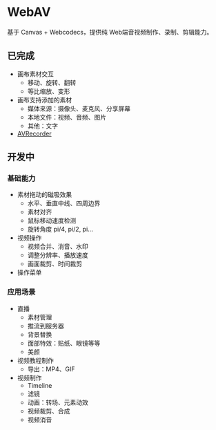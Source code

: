 # WebAV
基于 Canvas + Webcodecs，提供纯 Web端音视频制作、录制、剪辑能力。

## 已完成

- 画布素材交互
  - 移动、旋转、翻转
  - 等比缩放、变形
- 画布支持添加的素材
  - 媒体来源：摄像头、麦克风、分享屏幕
  - 本地文件：视频、音频、图片
  - 其他：文字
- [AVRecorder](packages/av-recorder/README.md)

## 开发中

### 基础能力 
- 素材拖动的磁吸效果  
  - 水平、垂直中线、四周边界
  - 素材对齐
  - 鼠标移动速度检测
  - 旋转角度 pi/4, pi/2, pi...
- 视频操作
  - 视频合并、消音、水印
  - 调整分辨率、播放速度
  - 画面裁剪、时间裁剪
- 操作菜单

### 应用场景
- 直播
  - 素材管理
  - 推流到服务器  
  - 背景替换
  - 面部特效：贴纸、眼镜等等
  - 美颜
- 视频教程制作
  - 导出：MP4、GIF
- 视频制作
  - Timeline
  - 滤镜
  - 动画：转场、元素动效
  - 视频裁剪、合成
  - 视频消音

